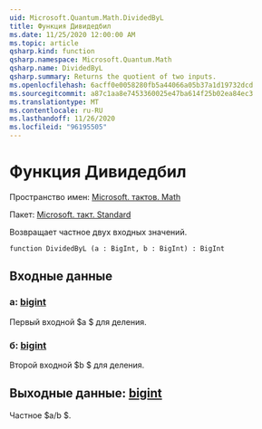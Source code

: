 ```yaml
---
uid: Microsoft.Quantum.Math.DividedByL
title: Функция Дивидедбил
ms.date: 11/25/2020 12:00:00 AM
ms.topic: article
qsharp.kind: function
qsharp.namespace: Microsoft.Quantum.Math
qsharp.name: DividedByL
qsharp.summary: Returns the quotient of two inputs.
ms.openlocfilehash: 6acff0e0058280fb5a44066a05b37a1d19732dcd
ms.sourcegitcommit: a87c1aa8e7453360025e47ba614f25b02ea84ec3
ms.translationtype: MT
ms.contentlocale: ru-RU
ms.lasthandoff: 11/26/2020
ms.locfileid: "96195505"
---
```

# <a name="dividedbyl-function"></a>Функция Дивидедбил

Пространство имен: [Microsoft. тактов. Math](xref:Microsoft.Quantum.Math)

Пакет: [Microsoft. такт. Standard](https://nuget.org/packages/Microsoft.Quantum.Standard)


Возвращает частное двух входных значений.

```qsharp
function DividedByL (a : BigInt, b : BigInt) : BigInt
```


## <a name="input"></a>Входные данные

### <a name="a--bigint"></a>a: [bigint](xref:microsoft.quantum.lang-ref.bigint)

Первый входной $a $ для деления.


### <a name="b--bigint"></a>б: [bigint](xref:microsoft.quantum.lang-ref.bigint)

Второй входной $b $ для деления.



## <a name="output--bigint"></a>Выходные данные: [bigint](xref:microsoft.quantum.lang-ref.bigint)

Частное $a/b $.